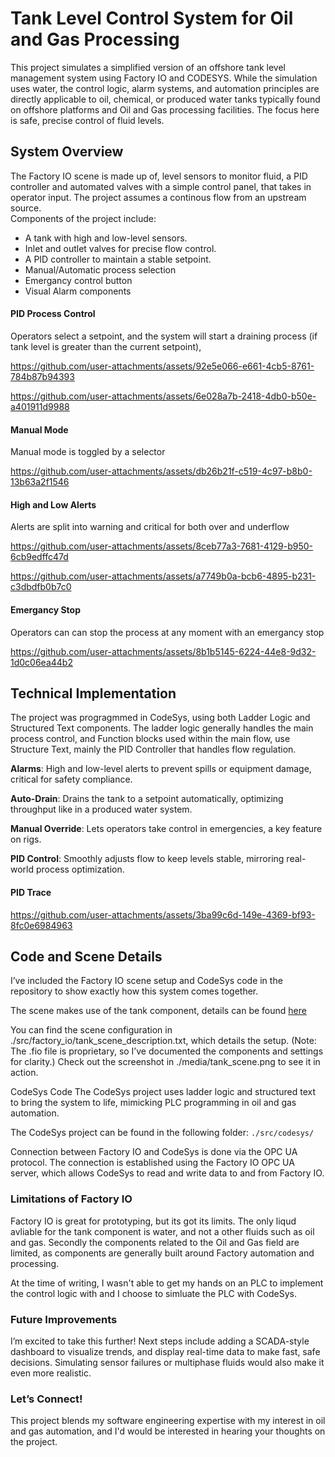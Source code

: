 # Tank Level Control System for Oil and Gas Processing

This project simulates a simplified version of an offshore tank level management system using Factory IO and CODESYS. While the simulation uses water, the control logic, alarm systems, and automation principles are directly applicable to oil, chemical, or produced water tanks typically found on offshore platforms and Oil and Gas processing facilities. The focus here is safe, precise control of fluid levels.

## System Overview

The Factory IO scene is made up of, level sensors to monitor fluid, a PID controller and automated valves with a simple control panel, that takes in operator input. The project assumes a continous flow from an upstream source.  
Components of the project include:

- A tank with high and low-level sensors.
- Inlet and outlet valves for precise flow control.
- A PID controller to maintain a stable setpoint.
- Manual/Automatic process selection
- Emergancy control button
- Visual Alarm components

#### PID Process Control

Operators select a setpoint, and the system will start a draining process (if tank level is greater than the current setpoint),

https://github.com/user-attachments/assets/92e5e066-e661-4cb5-8761-784b87b94393

https://github.com/user-attachments/assets/6e028a7b-2418-4db0-b50e-a401911d9988

#### Manual Mode

Manual mode is toggled by a selector

https://github.com/user-attachments/assets/db26b21f-c519-4c97-b8b0-13b63a2f1546

#### High and Low Alerts

Alerts are split into warning and critical for both over and underflow

https://github.com/user-attachments/assets/8ceb77a3-7681-4129-b950-6cb9edffc47d

https://github.com/user-attachments/assets/a7749b0a-bcb6-4895-b231-c3dbdfb0b7c0

#### Emergancy Stop

Operators can can stop the process at any moment with an emergancy stop

https://github.com/user-attachments/assets/8b1b5145-6224-44e8-9d32-1d0c06ea44b2

## Technical Implementation

The project was progragmmed in CodeSys, using both Ladder Logic and Structured Text components. The ladder logic generally handles the main process control, and Function blocks used within the main flow, use Structure Text, mainly the PID Controller that handles flow regulation.

**Alarms**: High and low-level alerts to prevent spills or equipment damage, critical for safety compliance.

**Auto-Drain**: Drains the tank to a setpoint automatically, optimizing throughput like in a produced water system.

**Manual Override**: Lets operators take control in emergencies, a key feature on rigs.

**PID Control**: Smoothly adjusts flow to keep levels stable, mirroring real-world process optimization.

#### PID Trace

https://github.com/user-attachments/assets/3ba99c6d-149e-4369-bf93-8fc0e6984963

## Code and Scene Details

I’ve included the Factory IO scene setup and CodeSys code in the repository to show exactly how this system comes together.

The scene makes use of the tank component, details can be found [here](https://docs.factoryio.com/manual/parts/stations/#tank)

You can find the scene configuration in ./src/factory_io/tank_scene_description.txt, which details the setup. (Note: The .fio file is proprietary, so I’ve documented the components and settings for clarity.) Check out the screenshot in ./media/tank_scene.png to see it in action.

CodeSys Code
The CodeSys project uses ladder logic and structured text to bring the system to life, mimicking PLC programming in oil and gas automation.

The CodeSys project can be found in the following folder: `./src/codesys/`

Connection between Factory IO and CodeSys is done via the OPC UA protocol. The connection is established using the Factory IO OPC UA server, which allows CodeSys to read and write data to and from Factory IO.

### Limitations of Factory IO

Factory IO is great for prototyping, but its got its limits. The only liqud avliable for the tank component is water, and not a other fluids such as oil and gas. Secondly the components related to the Oil and Gas field are limited, as components are generally built around Factory automation and processing.

At the time of writing, I wasn't able to get my hands on an PLC to implement the control logic with and I choose to simluate the PLC with CodeSys.

### Future Improvements

I’m excited to take this further! Next steps include adding a SCADA-style dashboard to visualize trends, and display real-time data to make fast, safe decisions. Simulating sensor failures or multiphase fluids would also make it even more realistic.

### Let’s Connect!

This project blends my software engineering expertise with my interest in oil and gas automation, and I'd would be interested in hearing your thoughts on the project.

